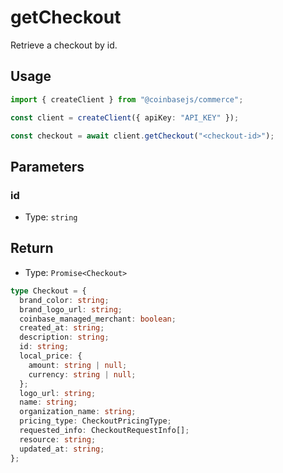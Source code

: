 # getCheckout

Retrieve a checkout by id.

## Usage

```ts
import { createClient } from "@coinbasejs/commerce";

const client = createClient({ apiKey: "API_KEY" });

const checkout = await client.getCheckout("<checkout-id>");
```

## Parameters

### id

- Type: `string`

## Return

- Type: `Promise<Checkout>`

```ts
type Checkout = {
  brand_color: string;
  brand_logo_url: string;
  coinbase_managed_merchant: boolean;
  created_at: string;
  description: string;
  id: string;
  local_price: {
    amount: string | null;
    currency: string | null;
  };
  logo_url: string;
  name: string;
  organization_name: string;
  pricing_type: CheckoutPricingType;
  requested_info: CheckoutRequestInfo[];
  resource: string;
  updated_at: string;
};
```
